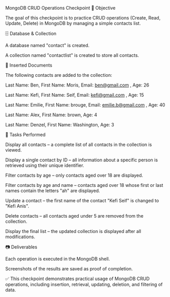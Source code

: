 MongoDB CRUD Operations Checkpoint
📌 Objective

The goal of this checkpoint is to practice CRUD operations (Create, Read, Update, Delete) in MongoDB by managing a simple contacts list.

🗄️ Database & Collection

A database named "contact" is created.

A collection named "contactlist" is created to store all contacts.

📝 Inserted Documents

The following contacts are added to the collection:

Last Name: Ben, First Name: Moris, Email: ben@gmail.com
, Age: 26

Last Name: Kefi, First Name: Seif, Email: kefi@gmail.com
, Age: 15

Last Name: Emilie, First Name: brouge, Email: emilie.b@gmail.com
, Age: 40

Last Name: Alex, First Name: brown, Age: 4

Last Name: Denzel, First Name: Washington, Age: 3

🔎 Tasks Performed

Display all contacts – a complete list of all contacts in the collection is viewed.

Display a single contact by ID – all information about a specific person is retrieved using their unique identifier.

Filter contacts by age – only contacts aged over 18 are displayed.

Filter contacts by age and name – contacts aged over 18 whose first or last names contain the letters "ah" are displayed.

Update a contact – the first name of the contact "Kefi Seif" is changed to "Kefi Anis".

Delete contacts – all contacts aged under 5 are removed from the collection.

Display the final list – the updated collection is displayed after all modifications.

📷 Deliverables

Each operation is executed in the MongoDB shell.

Screenshots of the results are saved as proof of completion.

✅ This checkpoint demonstrates practical usage of MongoDB CRUD operations, including insertion, retrieval, updating, deletion, and filtering of data.
